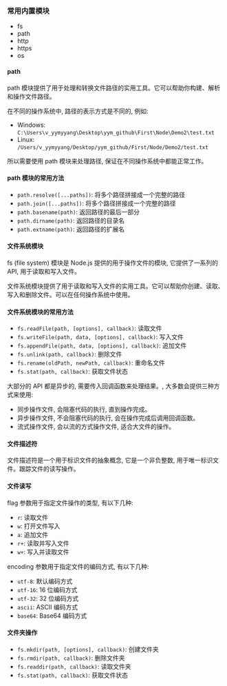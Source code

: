 ### 常用内置模块

- fs
- path
- http
- https
- os

#### path

path 模块提供了用于处理和转换文件路径的实用工具。它可以帮助你构建、解析和操作文件路径。

在不同的操作系统中, 路径的表示方式是不同的, 例如:

- Windows: `C:\Users\v_yymyyang\Desktop\yym_github\First\Node\Demo2\test.txt`
- Linux: `/Users/v_yymyyang/Desktop/yym_github/First/Node/Demo2/test.txt`

所以需要使用 path 模块来处理路径, 保证在不同操作系统中都能正常工作。

#### path 模块的常用方法

- `path.resolve([...paths])`: 将多个路径拼接成一个完整的路径
- `path.join([...paths])`: 将多个路径拼接成一个完整的路径
- `path.basename(path)`: 返回路径的最后一部分
- `path.dirname(path)`: 返回路径的目录名
- `path.extname(path)`: 返回路径的扩展名


#### 文件系统模块

fs (file system) 模块是 Node.js 提供的用于操作文件的模块, 它提供了一系列的 API, 用于读取和写入文件。

文件系统模块提供了用于读取和写入文件的实用工具。它可以帮助你创建、读取、写入和删除文件。可以在任何操作系统中使用。

#### 文件系统模块的常用方法

- `fs.readFile(path, [options], callback)`: 读取文件
- `fs.writeFile(path, data, [options], callback)`: 写入文件
- `fs.appendFile(path, data, [options], callback)`: 追加文件
- `fs.unlink(path, callback)`: 删除文件
- `fs.rename(oldPath, newPath, callback)`: 重命名文件
- `fs.stat(path, callback)`: 获取文件状态


大部分的 API 都是异步的, 需要传入回调函数来处理结果。, 大多数会提供三种方式来使用:

- 同步操作文件, 会阻塞代码的执行, 直到操作完成。
- 异步操作文件, 不会阻塞代码的执行, 会在操作完成后调用回调函数。
- 流式操作文件, 会以流的方式操作文件, 适合大文件的操作。


#### 文件描述符

文件描述符是一个用于标识文件的抽象概念, 它是一个非负整数, 用于唯一标识文件。跟踪文件的读写操作。


#### 文件读写

flag 参数用于指定文件操作的类型, 有以下几种:

- `r`: 读取文件
- `w`: 打开文件写入
- `a`: 追加文件
- `r+`: 读取并写入文件
- `w+`: 写入并读取文件

encoding 参数用于指定文件的编码方式, 有以下几种:

- `utf-8`: 默认编码方式
- `utf-16`: 16 位编码方式
- `utf-32`: 32 位编码方式
- `ascii`: ASCII 编码方式
- `base64`: Base64 编码方式


#### 文件夹操作

- `fs.mkdir(path, [options], callback)`: 创建文件夹
- `fs.rmdir(path, callback)`: 删除文件夹
- `fs.readdir(path, callback)`: 读取文件夹
- `fs.stat(path, callback)`: 获取文件状态


